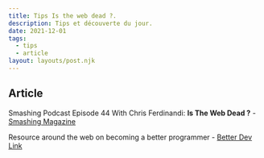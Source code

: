 ```yaml
---
title: Tips Is the web dead ?.
description: Tips et découverte du jour.
date: 2021-12-01
tags:
  - tips
  - article
layout: layouts/post.njk
---
```


## Article

Smashing Podcast Episode 44 With Chris Ferdinandi: **Is The Web Dead ?**  - [Smashing Magazine](https://www.smashingmagazine.com/2021/11/smashing-podcast-episode-44/)

Resource around the web on becoming a better programmer - [Better Dev Link](https://betterdev.link/issues/221)
